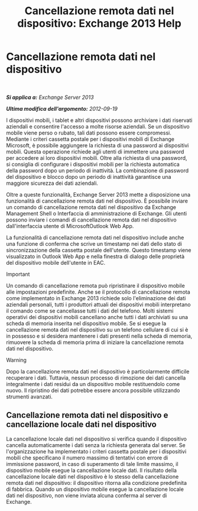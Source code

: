 ﻿---
title: 'Cancellazione remota dati nel dispositivo: Exchange 2013 Help'
TOCTitle: Cancellazione remota dati nel dispositivo
ms:assetid: cd615210-cd8a-48de-b3e3-8f9ec39ca380
ms:mtpsurl: https://technet.microsoft.com/it-it/library/Bb124591(v=EXCHG.150)
ms:contentKeyID: 50481726
ms.date: 05/22/2018
mtps_version: v=EXCHG.150
ms.translationtype: MT
---

# Cancellazione remota dati nel dispositivo

 

_**Si applica a:** Exchange Server 2013_

_**Ultima modifica dell'argomento:** 2012-09-19_

I dispositivi mobili, i tablet e altri dispositivi possono archiviare i dati riservati aziendali e consentire l'accesso a molte risorse aziendali. Se un dispositivo mobile viene perso o rubato, tali dati possono essere compromessi. Mediante i criteri cassetta postale per i dispositivi mobili di Exchange Microsoft, è possibile aggiungere la richiesta di una password ai dispositivi mobili. Questa operazione richiede agli utenti di immettere una password per accedere ai loro dispositivi mobili. Oltre alla richiesta di una password, si consiglia di configurare i dispositivi mobili per la richiesta automatica della password dopo un periodo di inattività. La combinazione di password del dispositivo e blocco dopo un periodo di inattività garantisce una maggiore sicurezza dei dati aziendali.

Oltre a queste funzionalità, Exchange Server 2013 mette a disposizione una funzionalità di cancellazione remota dati nel dispositivo. È possibile inviare un comando di cancellazione remota dati nel dispositivo da Exchange Management Shell o Interfaccia di amministrazione di Exchange. Gli utenti possono inviare i comandi di cancellazione remota dati nel dispositivo dall'interfaccia utente di MicrosoftOutlook Web App.

La funzionalità di cancellazione remota dati nel dispositivo include anche una funzione di conferma che scrive un timestamp nei dati dello stato di sincronizzazione della cassetta postale dell'utente. Questo timestamp viene visualizzato in Outlook Web App e nella finestra di dialogo delle proprietà del dispositivo mobile dell'utente in EAC.


> [!IMPORTANT]
> Un comando di cancellazione remota può ripristinare il dispositivo mobile alle impostazioni predefinite. Anche se il protocollo di cancellazione remota come implementato in Exchange 2013 richiede solo l'eliminazione dei dati aziendali personali, tutti i produttori attuali dei dispositivi mobili interpretano il comando come se cancellasse tutti i dati del telefono. Molti sistemi operativi dei dispositivi mobili cancellano anche tutti i dati archiviati su una scheda di memoria inserita nel dispositivo mobile. Se si esegue la cancellazione remota dati nel dispositivo su un telefono cellulare di cui si è in possesso e si desidera mantenere i dati presenti nella scheda di memoria, rimuovere la scheda di memoria prima di iniziare la cancellazione remota dati nel dispositivo.




> [!WARNING]
> Dopo la cancellazione remota dati nel dispositivo è particolarmente difficile recuperare i dati. Tuttavia, nessun processo di rimozione dei dati cancella integralmente i dati residui da un dispositivo mobile restituendolo come nuovo. Il ripristino dei dati potrebbe essere ancora possibile utilizzando strumenti avanzati.



## Cancellazione remota dati nel dispositivo e cancellazione locale dati nel dispositivo

La cancellazione locale dati nel dispositivo si verifica quando il dispositivo cancella automaticamente i dati senza la richiesta generata dal server. Se l'organizzazione ha implementato i criteri cassetta postale per i dispositivi mobili che specificano il numero massimo di tentativi con errore di immissione password, in caso di superamento di tale limite massimo, il dispositivo mobile esegue la cancellazione locale dati. Il risultato della cancellazione locale dati nel dispositivo è lo stesso della cancellazione remota dati nel dispositivo: il dispositivo ritorna alla condizione predefinita di fabbrica. Quando un dispositivo mobile esegue la cancellazione locale dati nel dispositivo, non viene inviata alcuna conferma al server di Exchange.


